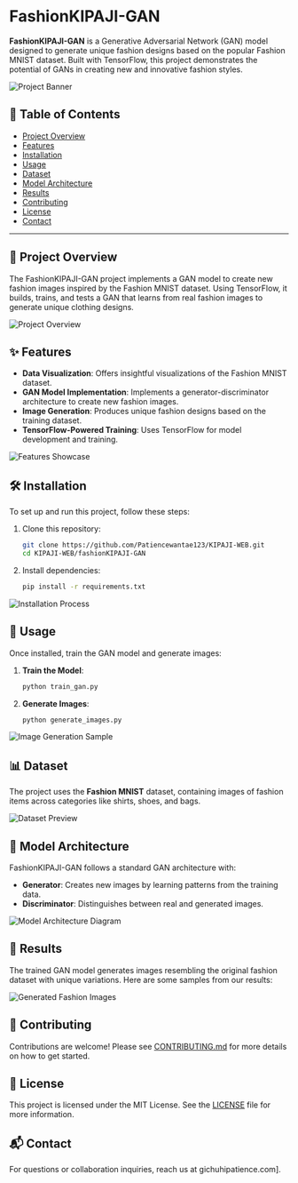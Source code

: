 # FashionKIPAJI-GAN

**FashionKIPAJI-GAN** is a Generative Adversarial Network (GAN) model designed to generate unique fashion designs based on the popular Fashion MNIST dataset. Built with TensorFlow, this project demonstrates the potential of GANs in creating new and innovative fashion styles.

![Project Banner](images/project_banner.png)

## 📜 Table of Contents
- [Project Overview](#project-overview)
- [Features](#features)
- [Installation](#installation)
- [Usage](#usage)
- [Dataset](#dataset)
- [Model Architecture](#model-architecture)
- [Results](#results)
- [Contributing](#contributing)
- [License](#license)
- [Contact](#contact)

---

## 🎨 Project Overview

The FashionKIPAJI-GAN project implements a GAN model to create new fashion images inspired by the Fashion MNIST dataset. Using TensorFlow, it builds, trains, and tests a GAN that learns from real fashion images to generate unique clothing designs.

![Project Overview](images/project_overview.png)

## ✨ Features

- **Data Visualization**: Offers insightful visualizations of the Fashion MNIST dataset.
- **GAN Model Implementation**: Implements a generator-discriminator architecture to create new fashion images.
- **Image Generation**: Produces unique fashion designs based on the training dataset.
- **TensorFlow-Powered Training**: Uses TensorFlow for model development and training.

![Features Showcase](images/features_showcase.png)

## 🛠️ Installation

To set up and run this project, follow these steps:

1. Clone this repository:
   ```bash
   git clone https://github.com/Patiencewantae123/KIPAJI-WEB.git
   cd KIPAJI-WEB/fashionKIPAJI-GAN
   ```

2. Install dependencies:
   ```bash
   pip install -r requirements.txt
   ```

![Installation Process](images/installation_process.png)

## 🚀 Usage

Once installed, train the GAN model and generate images:

1. **Train the Model**:
   ```python
   python train_gan.py
   ```

2. **Generate Images**:
   ```python
   python generate_images.py
   ```

![Image Generation Sample](images/image_generation_sample.png)

## 📊 Dataset

The project uses the **Fashion MNIST** dataset, containing images of fashion items across categories like shirts, shoes, and bags.

![Dataset Preview](images/dataset_preview.png)

## 🧬 Model Architecture

FashionKIPAJI-GAN follows a standard GAN architecture with:
- **Generator**: Creates new images by learning patterns from the training data.
- **Discriminator**: Distinguishes between real and generated images.

![Model Architecture Diagram](images/model_architecture_diagram.png)

## 🎉 Results

The trained GAN model generates images resembling the original fashion dataset with unique variations. Here are some samples from our results:

![Generated Fashion Images](images/generated_fashion_images.png)

## 🤝 Contributing

Contributions are welcome! Please see [CONTRIBUTING.md](./CONTRIBUTING.md) for more details on how to get started.

## 📄 License

This project is licensed under the MIT License. See the [LICENSE](./LICENSE) file for more information.

## 📬 Contact

For questions or collaboration inquiries, reach us at gichuhipatience.com].

